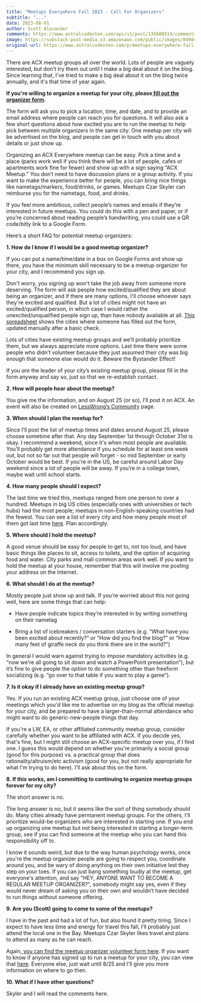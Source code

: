 ```yaml
---
title: "Meetups Everywhere Fall 2023 - Call For Organizers"
subtitle: "..."
date: 2023-08-01
author: Scott Alexander
comments: https://www.astralcodexten.com/api/v1/post/135600514/comments?&all_comments=true
image: https://substack-post-media.s3.amazonaws.com/public/images/049dcb0b-9407-44fe-a306-988b28926165_1000x667.jpeg
original-url: https://www.astralcodexten.com/p/meetups-everywhere-fall-2023-call
---
```

There are ACX meetup groups all over the world. Lots of people are vaguely interested, but don't try them out until I make a big deal about it on the blog. Since learning that, I've tried to make a big deal about it on the blog twice annually, and it's that time of year again.

**If you're willing to organize a meetup for your city, please[ fill out the organizer form](https://forms.gle/3jt6Ypw7vgx8HG9o9).**

The form will ask you to pick a location, time, and date, and to provide an email address where people can reach you for questions. It will also ask a few short questions about how excited you are to run the meetup to help pick between multiple organizers in the same city. One meetup per city will be advertised on the blog, and people can get in touch with you about details or just show up.

Organizing an ACX Everywhere meetup can be easy. Pick a time and a place (parks work well if you think there will be a lot of people, cafes or apartments work fine for fewer) and show up with a sign saying “ACX Meetup.” You don’t need to have discussion plans or a group activity. If you want to make the experience better for people, you can bring nice things like nametags/markers, food/drinks, or games. Meetups Czar Skyler can reimburse you for the nametags, food, and drinks.

If you feel more ambitious, collect people’s names and emails if they’re interested in future meetups. You could do this with a pen and paper, or if you’re concerned about reading people’s handwriting, you could use a QR code/bitly link to a Google Form.

Here’s a short FAQ for potential meetup organizers:

**1\. How do I know if I would be a good meetup organizer?**

If you can put a name/time/date in a box on Google Forms and show up there, you have the minimum skill necessary to be a meetup organizer for your city, and I recommend you sign up. 

Don't worry, you signing up won't take the job away from someone more deserving. The form will ask people how excited/qualified they are about being an organizer, and if there are many options, I'll choose whoever says they're excited and qualified. But a lot of cities might not have an excited/qualified person, in which case I would rather the unexcited/unqualified people sign up, than have nobody available at all. [This spreadsheet](https://docs.google.com/spreadsheets/d/1Y6QWH0CjcqC7PLhJUYVvNpqbHx6EwEMH-JhvJrgambU/edit?usp=sharing) shows the cities where someone has filled out the form, updated manually after a basic check. 

Lots of cities have existing meetup groups and we’ll probably prioritize them, but we always appreciate more options. Last time there were some people who didn’t volunteer because they just assumed their city was big enough that someone else would do it. Beware the Bystander Effect!

If you _are_ the leader of your city’s existing meetup group, please fill in the form anyway and say so, just so that we re-establish contact.

**2\. How will people hear about the meetup?**

You give me the information, and on August 25 (or so), I’ll post it on ACX. An event will also be created on [LessWrong’s Community](https://www.lesswrong.com/community) page. 

**3\. When should I plan the meetup for?**

Since I’ll post the list of meetup times and dates around August 25, please choose sometime after that. Any day September 1st through October 31st is okay. I recommend a weekend, since it's when most people are available. You’ll probably get more attendance if you schedule for at least one week out, but not so far out that people will forget - so mid September or early October would be best. If you're in the US, be careful around Labor Day weekend since a lot of people will be away. If you’re in a college town, maybe wait until school starts.

**4\. How many people should I expect?**

The last time we tried this, meetups ranged from one person to over a hundred. Meetups in big US cities (especially ones with universities or tech hubs) had the most people; meetups in non-English-speaking countries had the fewest. You can see a list of every city and how many people most of them got last time [here](https://docs.google.com/spreadsheets/d/1awPp1g2YigcGXOqaLPb8ecED0kRra9Q_KRcG-uyHomA/edit?usp=sharing). Plan accordingly. 

**5\. Where should I hold the meetup?**

A good venue should be easy for people to get to, not too loud, and have basic things like places to sit, access to toilets, and the option of acquiring food and water. City parks and mall common areas work well. If you want to hold the meetup at your house, remember that this will involve me posting your address on the Internet.

**6\. What should I do at the meetup?**

Mostly people just show up and talk. If you’re worried about this not going well, here are some things that can help:

  * Have people indicate topics they’re interested in by writing something on their nametag

  * Bring a list of icebreakers / conversation starters (e.g. “What have you been excited about recently?” or “How did you find the blog?” or “How many feet of giraffe neck do you think there are in the world?”)




In general I would warn against trying to impose mandatory activities (e.g. “now we're all going to sit down and watch a PowerPoint presentation”), but it’s fine to give people the _option_ to do something other than freeform socializing (e.g. “go over to that table if you want to play a game”).

**7\. Is it okay if I already have an existing meetup group?**

Yes. If you run an existing ACX meetup group, just choose one of your meetings which you'd like me to advertise on my blog as the official meetup for your city, and be prepared to have a larger-than-normal attendance who might want to do generic-new-people things that day.

If you're a LW, EA, or other affiliated community meetup group, consider carefully whether you want to be affiliated with ACX. If you decide yes, that's fine, but I might still choose an ACX-specific meetup over you, if I find one. I guess this would depend on whether you're primarily a social group (good for this purpose) vs. a practical group that does rationality/altruism/etc activism (good for you, but not really appropriate for what I'm trying to do here). I'll ask about this on the form.

**8\. If this works, am I committing to continuing to organize meetup groups forever for my city?**

The short answer is no.

The long answer is no, but it seems like the sort of thing somebody should do. Many cities already have permanent meetup groups. For the others, I'll prioritize would-be organizers who are interested in starting one. If you end up organizing one meetup but not being interested in starting a longer-term group, see if you can find someone at the meetup who you can hand this responsibility off to.

I know it sounds weird, but due to the way human psychology works, once you're the meetup organizer people are going to respect you, coordinate around you, and be wary of doing anything on their own initiative lest they step on your toes. If you can just bang something loudly at the meetup, get everyone's attention, and say "HEY, ANYONE WANT TO BECOME A REGULAR MEETUP ORGANIZER?", somebody might say yes, even if they would never dream of asking you on their own and wouldn’t have decided to run things without someone offering. 

**9\. Are you (Scott) going to come to some of the meetups?**

I have in the past and had a lot of fun, but also found it pretty tiring. Since I expect to have less time and energy for travel this fall, I’ll probably just attend the local one in the Bay. Meetups Czar Skyler likes travel and plans to attend as many as he can reach. 

Again,[ you can find the meetup organizer volunteer form here](https://forms.gle/gBt71S3hHgNTYe928). If you want to know if anyone has signed up to run a meetup for your city, you can view that [here](https://docs.google.com/spreadsheets/d/1Y6QWH0CjcqC7PLhJUYVvNpqbHx6EwEMH-JhvJrgambU/edit?usp=sharing). Everyone else, just wait until 8/25 and I'll give you more information on where to go then.

**10\. What if I have other questions?**

Skyler and I will read the comments here.
